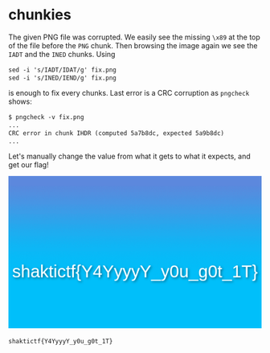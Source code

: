 # chunkies

The given PNG file was corrupted. We easily see the missing `\x89` at the top of the file before the `PNG` chunk. Then browsing the image again we see the `IADT` and the `INED` chunks. Using

```
sed -i 's/IADT/IDAT/g' fix.png
sed -i 's/INED/IEND/g' fix.png
```

is enough to fix every chunks. Last error is a CRC corruption as `pngcheck` shows:

```
$ pngcheck -v fix.png
...
CRC error in chunk IHDR (computed 5a7b8dc, expected 5a9b8dc)
...
```

Let's manually change the value from what it gets to what it expects, and get our flag!

![flag](fix.png)

```
shaktictf{Y4YyyyY_y0u_g0t_1T}
```
